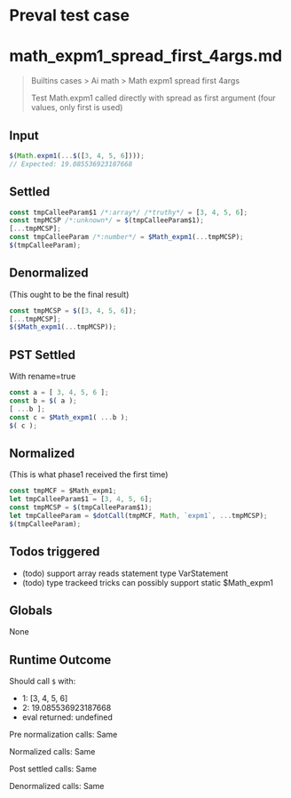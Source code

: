 # Preval test case

# math_expm1_spread_first_4args.md

> Builtins cases > Ai math > Math expm1 spread first 4args
>
> Test Math.expm1 called directly with spread as first argument (four values, only first is used)

## Input

`````js filename=intro
$(Math.expm1(...$([3, 4, 5, 6])));
// Expected: 19.085536923187668
`````


## Settled


`````js filename=intro
const tmpCalleeParam$1 /*:array*/ /*truthy*/ = [3, 4, 5, 6];
const tmpMCSP /*:unknown*/ = $(tmpCalleeParam$1);
[...tmpMCSP];
const tmpCalleeParam /*:number*/ = $Math_expm1(...tmpMCSP);
$(tmpCalleeParam);
`````


## Denormalized
(This ought to be the final result)

`````js filename=intro
const tmpMCSP = $([3, 4, 5, 6]);
[...tmpMCSP];
$($Math_expm1(...tmpMCSP));
`````


## PST Settled
With rename=true

`````js filename=intro
const a = [ 3, 4, 5, 6 ];
const b = $( a );
[ ...b ];
const c = $Math_expm1( ...b );
$( c );
`````


## Normalized
(This is what phase1 received the first time)

`````js filename=intro
const tmpMCF = $Math_expm1;
let tmpCalleeParam$1 = [3, 4, 5, 6];
const tmpMCSP = $(tmpCalleeParam$1);
let tmpCalleeParam = $dotCall(tmpMCF, Math, `expm1`, ...tmpMCSP);
$(tmpCalleeParam);
`````


## Todos triggered


- (todo) support array reads statement type VarStatement
- (todo) type trackeed tricks can possibly support static $Math_expm1


## Globals


None


## Runtime Outcome


Should call `$` with:
 - 1: [3, 4, 5, 6]
 - 2: 19.085536923187668
 - eval returned: undefined

Pre normalization calls: Same

Normalized calls: Same

Post settled calls: Same

Denormalized calls: Same
